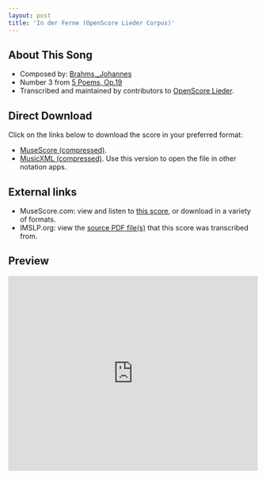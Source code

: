 ```yaml
---
layout: post
title: 'In der Ferne (OpenScore Lieder Corpus)'
---
```


## About This Song

- Composed by: [Brahms,_Johannes](https://fourscoreandmore.org/openscore/lieder/Brahms,_Johannes)
- Number 3 from [5 Poems, Op.19](https://fourscoreandmore.org/openscore/lieder/Brahms,_Johannes/5_Poems,_Op.19)
- Transcribed and maintained by contributors to [OpenScore Lieder].

[OpenScore Lieder]: https://musescore.com/openscore-lieder-corpus

## Direct Download

Click on the links below to download the score in your preferred format:
- [MuseScore (compressed)](https://github.com/openscore/lieder/blob/main/scores/Brahms,_Johannes/5_Poems,_Op.19/3_In_der_Ferne/lc5069033.mscz?raw=true).
- [MusicXML (compressed)](https://github.com/openscore/lieder/blob/main/scores/Brahms,_Johannes/5_Poems,_Op.19/3_In_der_Ferne/lc5069033.mxl?raw=true). Use this version to open the file in other notation apps.

## External links

- MuseScore.com: view and listen to [this score][MuseScore], or download in a variety of formats.
- IMSLP.org: view the [source PDF file(s)][IMSLP] that this score was transcribed from.

[MuseScore]: https://musescore.com/score/5069033
[IMSLP]: https://imslp.org/wiki/Special:ReverseLookup/97696

## Preview

<iframe width="100%" height="394" src="https://musescore.com/openscore-lieder-corpus/scores/5069033/embed" frameborder="0" allowfullscreen allow="autoplay; fullscreen"></iframe>
